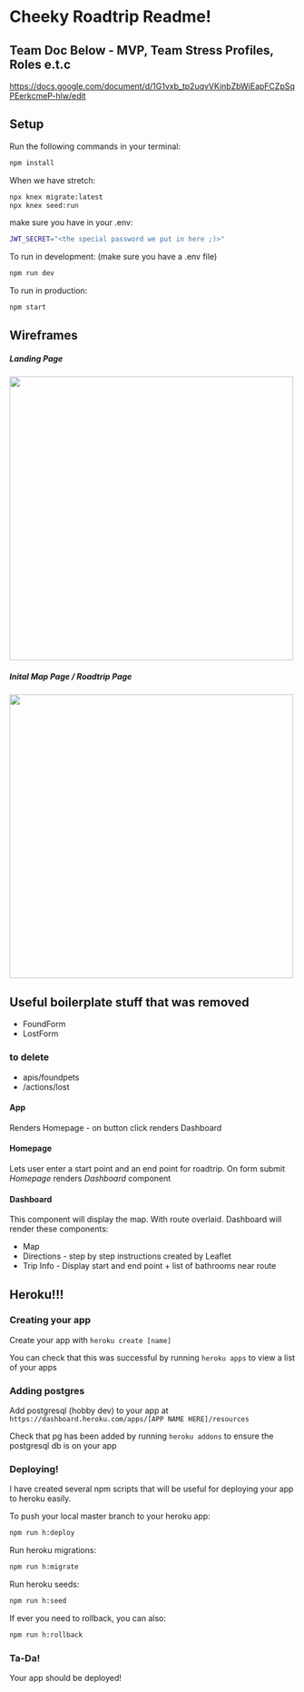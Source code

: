 # Cheeky Roadtrip Readme!

## Team Doc Below - MVP,  Team Stress Profiles, Roles e.t.c
https://docs.google.com/document/d/1G1vxb_tp2uqvVKinbZbWiEapFCZpSqPEerkcmeP-hlw/edit


## Setup

Run the following commands in your terminal:

```sh
npm install
```

When we have stretch:

```sh
npx knex migrate:latest
npx knex seed:run
```

make sure you have in your .env:

```sh
JWT_SECRET="<the special password we put in here ;)>"
```

To run in development: (make sure you have a .env file)
```sh
npm run dev
```

To run in production:
```sh
npm start
```



## Wireframes

##### Landing Page


<img src="public/readme_images/update-landing-page.jpg" width="500">


##### Inital Map Page / Roadtrip Page

<img src="readme_images/update-dashboard.jpg" width="500">


## Useful boilerplate stuff that was removed

* FoundForm
* LostForm

### to delete

* apis/foundpets
* /actions/lost
#### App 
Renders Homepage - on button click renders Dashboard

#### Homepage 
Lets user enter a start point and an end point for roadtrip. 
On form submit *Homepage* renders *Dashboard* component

#### Dashboard

This component will display the map. With route overlaid. 
Dashboard will render these components:
* Map
* Directions - step by step instructions created by Leaflet
* Trip Info - Display start and end point + list of bathrooms near route

## Heroku!!!

### Creating your app

Create your app with `heroku create [name]`

You can check that this was successful by running `heroku apps` to view a list of your apps


### Adding postgres

Add postgresql (hobby dev) to your app at `https://dashboard.heroku.com/apps/[APP NAME HERE]/resources`

Check that pg has been added by running `heroku addons` to ensure the postgresql db is on your app


### Deploying!

I have created several npm scripts that will be useful for deploying your app to heroku easily.

To push your local master branch to your heroku app:
```sh
npm run h:deploy
```

Run heroku migrations:
```sh
npm run h:migrate
```

Run heroku seeds:
```sh
npm run h:seed
```

If ever you need to rollback, you can also:
```sh
npm run h:rollback
```


### Ta-Da!
Your app should be deployed!


